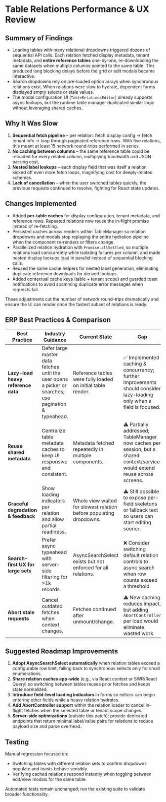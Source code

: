 # Table Relations Performance & UX Review

## Summary of Findings
- Loading tables with many relational dropdowns triggered dozens of sequential API calls. Each relation fetched display metadata, tenant metadata, and **entire reference tables** one-by-one, re-downloading the same datasets when multiple columns pointed to the same table. This produced long blocking delays before the grid or edit modals became interactive.
- Search dropdowns rely on pre-loaded option arrays when synchronous relations exist. When relations were slow to hydrate, dependent forms displayed empty selects or stale values.
- The modal configuration UI (`TableRelationsEditor`) already supports async lookups, but the runtime table manager duplicated similar logic without leveraging shared caches.

## Why It Was Slow
1. **Sequential fetch pipeline** – per relation: fetch display config → fetch tenant info → loop through paginated reference rows. With five relations, this meant at least 15 network round-trips performed in series.
2. **No caching between columns** – the same reference table could be reloaded for every related column, multiplying bandwidth and JSON parsing cost.
3. **Nested label lookups** – each display field that was itself a relation kicked off even more fetch loops, magnifying cost for deeply-related schemas.
4. **Lack of cancellation** – when the user switched tables quickly, the previous requests continued to resolve, fighting for React state updates.

## Changes Implemented
- Added **per-table caches** for display configuration, tenant metadata, and reference rows. Repeated relations now reuse the in-flight promise instead of re-fetching.
- Persisted caches across renders within TableManager so relation dropdowns and modals stop replaying the entire hydration pipeline when the component re-renders or filters change.
- Parallelized relation hydration with `Promise.allSettled`, so multiple relations load concurrently while isolating failures per column, and made nested display lookups load in parallel instead of sequential blocking calls.
- Reused the same cache helpers for nested label generation, eliminating duplicate reference downloads for derived lookups.
- Added contextual cache keys (table + tenant scope) and guarded toast notifications to avoid spamming duplicate error messages when requests fail.

These adjustments cut the number of network round-trips dramatically and ensure the UI can render once the fastest subset of relations is ready.

## ERP Best Practices & Comparison
| Best Practice | Industry Guidance | Current State | Gap |
| --- | --- | --- | --- |
| **Lazy-load heavy reference data** | Defer large master data fetches until the user opens a picker or searches; use pagination & typeahead. | Reference tables were fully loaded on initial table render. | ✅ Implemented caching & concurrency; further improvements should consider lazy-loading only when a field is focused. |
| **Reuse shared metadata** | Centralize table metadata caches to keep UI responsive and consistent. | Metadata fetched repeatedly in multiple components. | ⚠️ Partially addressed; TableManager now caches per session, but a shared context/service would extend reuse across screens. |
| **Graceful degradation & feedback** | Show loading indicators per relation and allow partial readiness. | Whole view waited for slowest relation before populating dropdowns. | ⚠️ Still possible to expose per-field skeletons or fallback text so users can start editing sooner. |
| **Search-first UX for large sets** | Prefer async typeahead with server-side filtering for >1k records. | AsyncSearchSelect exists but not enforced for all relations. | ❌ Consider switching default relation controls to async search when row counts exceed a threshold. |
| **Abort stale requests** | Cancel outdated fetches when context changes. | Fetches continued after unmount/change. | ⚠️ New caching reduces impact, but adding `AbortController` per load would eliminate wasted work. |

## Suggested Roadmap Improvements
1. **Adopt AsyncSearchSelect automatically** when relation tables exceed a configurable row limit, falling back to synchronous selects only for small enumerations.
2. **Share relation caches app-wide** (e.g., via React context or SWR/React Query) so switching between tables reuses prior fetches and keeps state normalized.
3. **Introduce field-level loading indicators** in forms so editors can begin entering other fields while a heavy relation hydrates.
4. **Add AbortController support** within the relation loader to cancel in-flight fetches when the selected table or tenant scope changes.
5. **Server-side optimizations** (outside this patch): provide dedicated endpoints that return minimal label/value pairs for relations to reduce payload size and parse overhead.

## Testing
Manual regression focused on:
- Switching tables with different relation sets to confirm dropdowns populate and toasts behave sensibly.
- Verifying cached relations respond instantly when toggling between edit/view modals for the same table.

Automated tests remain unchanged; run the existing suite to validate broader functionality.
